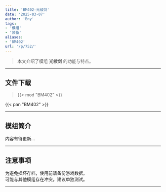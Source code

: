 ```yaml
---
title: 'BM402-光棱剑'
date: '2025-03-07'
author: 'Bny'
tags:
- '模组'
- '装备'
aliases:
- 'BM402'
url: '/p/752/'
---
```


> 本文介绍了模组 **光棱剑** 的功能与特点。

---

## 文件下载  

> {{< mod "BM402" >}}  

{{< pan "BM402" >}}  

---

## 模组简介

>  
内容有待更新...  

---

## 注意事项

>  
为避免损坏存档，使用前请备份游戏数据。  
可能与其他模组存在冲突，建议单独测试。  

---

